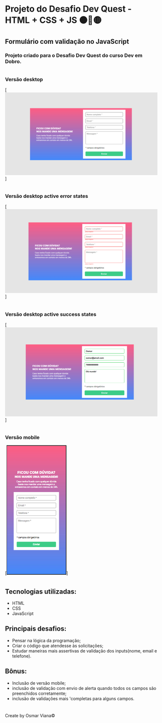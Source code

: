 # Projeto do Desafio Dev Quest - HTML + CSS + JS 🟠🔵🟡

## Formulário com validação no JavaScript

### Projeto criado para o Desafio Dev Quest do curso Dev em Dobro.

#

### Versão desktop

[<img src="./design/design-desktop-version.png">]

#

### Versão desktop active error states

[<img src="./design/design-error-active-version.png">]

#

### Versão desktop active success states

[<img src="./design/design-success-active-version.png">]

#

### Versão mobile

[<img src="./design/design-mobile-version.png">]

#

## Tecnologias utilizadas:

- HTML
- CSS
- JavaScript

## Principais desafios:

- Pensar na lógica da programação;
- Criar o código que atendesse às solicitações;
- Estudar maneiras mais assertivas de validação dos inputs(nome, email e telefone).

## Bônus:

- Inclusão de versão mobile;
- inclusão de validação com envio de alerta quando todos os campos são preenchidos corretamente;
- inclusão de validações mais 'completas para alguns campos.

#

Create by Osmar Viana©
